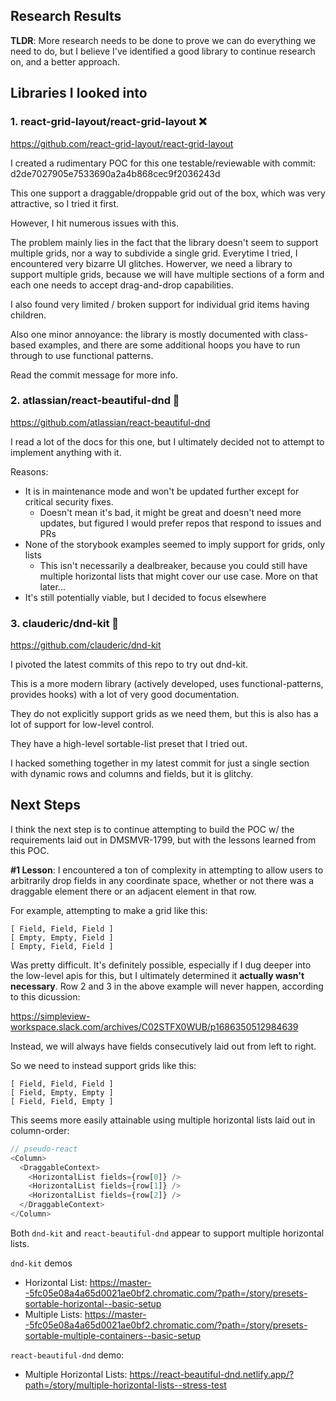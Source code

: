 ## Research Results

**TLDR**: More research needs to be done to prove we can do everything we need to do, 
but I believe I've identified a good library to continue research on, and a better approach.

## Libraries I looked into

### 1. react-grid-layout/react-grid-layout ❌
https://github.com/react-grid-layout/react-grid-layout

I created a rudimentary POC for this one testable/reviewable with commit: d2de7027905e7533690a2a4b868cec9f2036243d

This one support a draggable/droppable grid out of the box, which was very attractive, so I tried it first.

However, I hit numerous issues with this.

The problem mainly lies in the fact that the library doesn't seem to support multiple grids, nor a way to subdivide a single grid. Everytime I tried, I encountered very bizarre UI glitches. Howerver, we need a library to support multiple grids, because we will have multiple sections of a form and each one needs to accept drag-and-drop capabilities.

I also found very limited / broken support for individual grid items having children.

Also one minor annoyance: the library is mostly documented with class-based examples, and there are some additional hoops you have to run through to use functional patterns.

Read the commit message for more info.

### 2. atlassian/react-beautiful-dnd 🤔


https://github.com/atlassian/react-beautiful-dnd

I read a lot of the docs for this one, but I ultimately decided not to attempt to implement anything with it.

Reasons:
* It is in maintenance mode and won't be updated further except for critical security fixes. 
  * Doesn't mean it's bad, it might be great and doesn't need more updates, but figured I would prefer repos that respond to issues and PRs
* None of the storybook examples seemed to imply support for grids, only lists
  * This isn't necessarily a dealbreaker, because you could still have multiple horizontal lists that might cover our use case. More on that later...
* It's still potentially viable, but I decided to focus elsewhere


### 3. clauderic/dnd-kit 🤔

https://github.com/clauderic/dnd-kit

I pivoted the latest commits of this repo to try out dnd-kit.

This is a more modern library (actively developed, uses functional-patterns, provides hooks) with a lot of very good documentation.

They do not explicitly support grids as we need them, but this is also has a lot of support for low-level control.

They have a high-level sortable-list preset that I tried out.

I hacked something together in my latest commit for just a single section with dynamic rows and columns and fields, but it is glitchy.


## Next Steps

I think the next step is to continue attempting to build the POC w/ the requirements laid out in DMSMVR-1799, but with the lessons learned from this POC. 


**#1 Lesson**: I encountered a ton of complexity in attempting to allow users to arbitrarily drop fields in any coordinate space, whether or not there was a draggable element there or an adjacent element in that row.


For example, attempting to make a grid like this:

```
[ Field, Field, Field ]
[ Empty, Empty, Field ]
[ Empty, Field, Field ]
```

Was pretty difficult. It's definitely possible, especially if I dug deeper into the low-level apis for this, but I ultimately determined it **actually wasn't necessary**. Row 2 and 3 in the above example will never happen, according to this dicussion:

https://simpleview-workspace.slack.com/archives/C02STFX0WUB/p1686350512984639

Instead, we will always have fields consecutively laid out from left to right.

So we need to instead support grids like this:


```
[ Field, Field, Field ]
[ Field, Empty, Empty ]
[ Field, Field, Empty ]
```

This seems more easily attainable using multiple horizontal lists laid out in column-order:

```javascript
// pseudo-react
<Column>
  <DraggableContext>
    <HorizontalList fields={row[0]} />
    <HorizontalList fields={row[1]} />
    <HorizontalList fields={row[2]} />
  </DraggableContext>
</Column>
```

Both `dnd-kit` and `react-beautiful-dnd` appear to support multiple horizontal lists.

`dnd-kit` demos
* Horizontal List: https://master--5fc05e08a4a65d0021ae0bf2.chromatic.com/?path=/story/presets-sortable-horizontal--basic-setup
* Multiple Lists: https://master--5fc05e08a4a65d0021ae0bf2.chromatic.com/?path=/story/presets-sortable-multiple-containers--basic-setup

`react-beautiful-dnd` demo:
* Multiple Horizontal Lists: https://react-beautiful-dnd.netlify.app/?path=/story/multiple-horizontal-lists--stress-test

